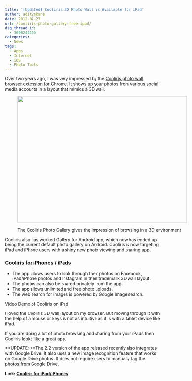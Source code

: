 ```yaml
---
title: '[Updated] Cooliris 3D Photo Wall is Available for iPad'
author: adityakane
date: 2012-07-27
url: /cooliris-photo-gallery-free-ipad/
dsq_thread_id:
  - 3090244190
categories:
  - News
tags:
  - Apps
  - Internet
  - iOS
  - Photo Tools
---
```

Over two years ago, I was very impressed by the [Cooliris photo wall browser extension for Chrome][1]. It shows up your photos from various social media accounts in a layout that mimics a 3D wall.<figure id="attachment_60115" style="width: 550px;" class="wp-caption alignnone">

[<img class=" wp-image-60115 " title="Cooliris_iTunes_wall" src="http://cdn.devilsworkshop.org/files/2012/07/Cooliris_iTunes_wall.jpg" alt="" width="550" height="412" />][2]<figcaption class="wp-caption-text">The Cooliris Photo Gallery gives the impression of browsing in a 3D environment</figcaption></figure> 

Cooliris also has worked Gallery for Android app, which now has ended up being the current default photo gallery on Android. Cooliris is now targeting iPad and iPhone users with a shiny new photo viewing and sharing app.

### Cooliris for iPhones / iPads

  * The app allows users to look through their photos on Facebook, iPad/iPhone photos and Instagram in their trademark 3D wall layout.
  * The photos can also be shared privately from the app.
  * The app allows unlimited and free photo uploads.
  * The web search for images is powered by Google Image search.

Video Demo of Cooliris on iPad



I loved the Cooliris 3D wall layout on my browser. But moving through it with the help of a mouse or keys is not as intuitive as it is with a tablet device like iPad.

If you are doing a lot of photo browsing and sharing from your iPads then Cooliris looks like a great app.

**UPDATE: **The 2.2 version of the app released recently also integrates with Google Drive. It also uses a new image recognition feature that works on Google Drive photos. It does not require users to manually tag the photos from Google Drive.

**Link: <a href="http://itunes.apple.com/us/app/cooliris/id294479487?ls=1&mt=8" onclick="_gaq.push(['_trackEvent', 'outbound-article', 'http://itunes.apple.com/us/app/cooliris/id294479487?ls=1&mt=8', 'Cooliris for iPad/iPhones']);" >Cooliris for iPad/iPhones</a>**

 [1]: http://devilsworkshop.org/browse-online-pics-and-videos-in-a-3d-layout-video/ "Cooliris 3D photo gallery for Chrome"
 [2]: http://cdn.devilsworkshop.org/files/2012/07/Cooliris_iTunes_wall.jpg
